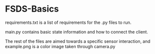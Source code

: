 # FSDS-Basics

requirements.txt is a list of requirements for the .py files to run.

main.py contains basic state information and how to connect the client.

The rest of the files are aimed towards a specific sensor interaction, and example.png is a color image taken through camera.py
